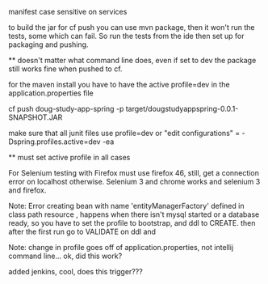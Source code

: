 manifest case sensitive on services


to build the jar for cf push you can use
mvn package, then it won't run the tests, some 
which can fail.  So run the tests from the ide
then set up for packaging and pushing.

** doesn't matter what command line does, even if set to dev the package
still works fine when pushed to cf.

for the maven install you have to have the active profile=dev in
the application.properties file

cf push doug-study-app-spring -p target/dougstudyappspring-0.0.1-SNAPSHOT.JAR

make sure that all junit files use profile=dev or "edit configurations" 
= -Dspring.profiles.active=dev -ea

** must set active profile in all cases


For Selenium testing with Firefox must use firefox 46, still, get a connection
error on localhost otherwise.  Selenium 3 and chrome works and selenium 3 and
firefox.

Note: Error creating bean with name 'entityManagerFactory' defined in class path resource , 
happens when there isn't mysql started or a database ready, so you have to set the profile 
to bootstrap, and ddl to CREATE.  then after the first run go to VALIDATE on ddl
and 

Note: change in profile goes off of application.properties, not intellij command line...
ok, did this work?

added jenkins, cool, does this trigger???